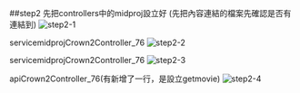##step2
先把controllers中的midproj設立好
(先把內容連結的檔案先確認是否有連結到)
![step2-1](https://i.imgur.com/Rl4qdJ7.jpg)

servicemidprojCrown2Controller_76
![step2-2](https://i.imgur.com/dWr9Vmj.jpg)


servicemidprojCrown2Controller_76
![step2-3](https://i.imgur.com/POTC30c.jpg)


apiCrown2Controller_76(有新增了一行，是設立getmovie)
![step2-4](https://i.imgur.com/4SxYASd.jpg)